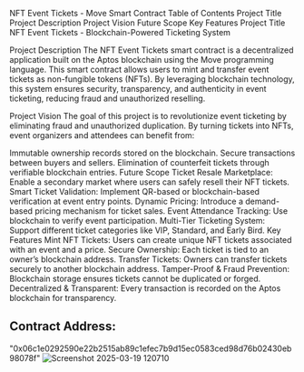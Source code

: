 
NFT Event Tickets - Move Smart Contract
Table of Contents
Project Title
Project Description
Project Vision
Future Scope
Key Features
Project Title
NFT Event Tickets - Blockchain-Powered Ticketing System

Project Description
The NFT Event Tickets smart contract is a decentralized application built on the Aptos blockchain using the Move programming language. This smart contract allows users to mint and transfer event tickets as non-fungible tokens (NFTs). By leveraging blockchain technology, this system ensures security, transparency, and authenticity in event ticketing, reducing fraud and unauthorized reselling.

Project Vision
The goal of this project is to revolutionize event ticketing by eliminating fraud and unauthorized duplication. By turning tickets into NFTs, event organizers and attendees can benefit from:

Immutable ownership records stored on the blockchain.
Secure transactions between buyers and sellers.
Elimination of counterfeit tickets through verifiable blockchain entries.
Future Scope
Ticket Resale Marketplace: Enable a secondary market where users can safely resell their NFT tickets.
Smart Ticket Validation: Implement QR-based or blockchain-based verification at event entry points.
Dynamic Pricing: Introduce a demand-based pricing mechanism for ticket sales.
Event Attendance Tracking: Use blockchain to verify event participation.
Multi-Tier Ticketing System: Support different ticket categories like VIP, Standard, and Early Bird.
Key Features
Mint NFT Tickets: Users can create unique NFT tickets associated with an event and a price.
Secure Ownership: Each ticket is tied to an owner’s blockchain address.
Transfer Tickets: Owners can transfer tickets securely to another blockchain address.
Tamper-Proof & Fraud Prevention: Blockchain storage ensures tickets cannot be duplicated or forged.
Decentralized & Transparent: Every transaction is recorded on the Aptos blockchain for transparency.

## Contract Address:
"0x06c1e0292590e22b2515ab89c1efec7b9d15ec0583ced98d76b02430eb98078f"
![Screenshot 2025-03-19 120710](https://github.com/user-attachments/assets/338827e6-23b8-4015-9de8-e6facc2f65b3)
